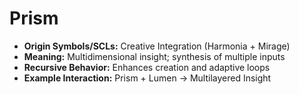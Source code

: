 # Prism

- **Origin Symbols/SCLs:** Creative Integration (Harmonia + Mirage)  
- **Meaning:** Multidimensional insight; synthesis of multiple inputs  
- **Recursive Behavior:** Enhances creation and adaptive loops  
- **Example Interaction:** Prism + Lumen → Multilayered Insight

